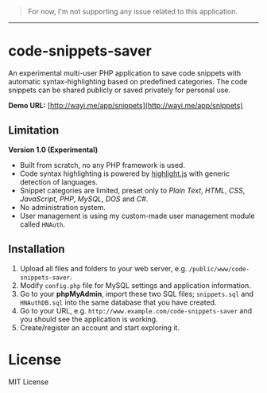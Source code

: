 > For now, I'm not supporting any issue related to this application.

---

# code-snippets-saver

An experimental multi-user PHP application to save code snippets with automatic syntax-highlighting based on predefined categories. The code snippets can be shared publicly or saved privately for personal use.

**Demo URL:** [http://wayi.me/app/snippets](http://wayi.me/app/snippets)

## Limitation

**Version 1.0 (Experimental)**

* Built from scratch, no any PHP framework is used.
* Code syntax highlighting is powered by [highlight.js](https://highlightjs.org/) with generic detection of languages.
* Snippet categories are limited, preset only to _Plain Text_, _HTML_, _CSS_, _JavaScript_, _PHP_, _MySQL_, _DOS_ and _C#_.
* No administration system.
* User management is using my custom-made user management module called `HNAuth`.

## Installation

1. Upload all files and folders to your web server, e.g. `/public/www/code-snippets-saver`.
2. Modify `config.php` file for MySQL settings and application information.
3. Go to your **phpMyAdmin**, import these two SQL files; `snippets.sql` and `HNAuthDB.sql` into the same database that you have created.
4. Go to your URL, e.g. `http://www.example.com/code-snippets-saver` and you should see the application is working.
5. Create/register an account and start exploring it.

# License

MIT License
